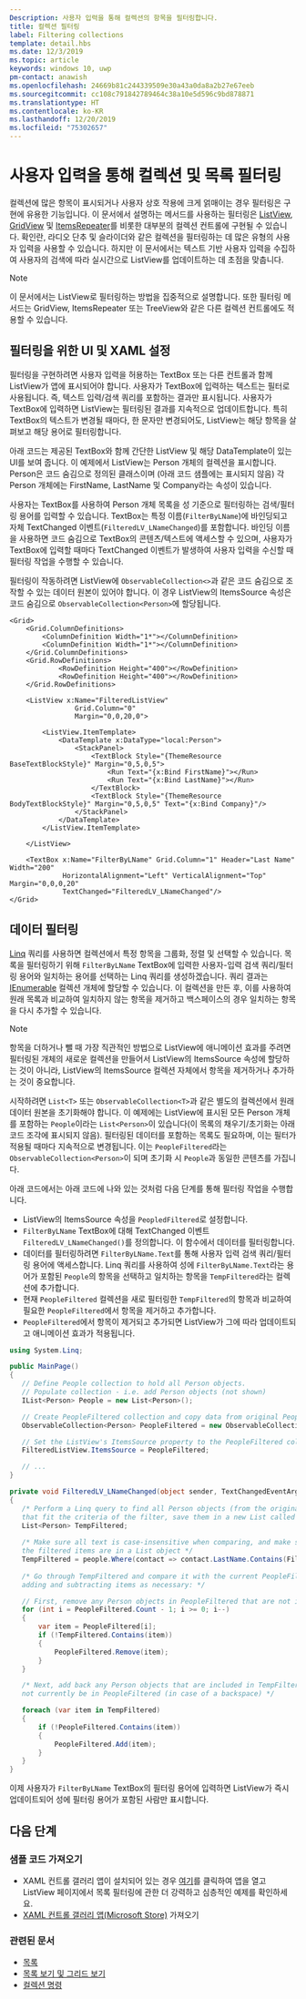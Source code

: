 ```yaml
---
Description: 사용자 입력을 통해 컬렉션의 항목을 필터링합니다.
title: 컬렉션 필터링
label: Filtering collections
template: detail.hbs
ms.date: 12/3/2019
ms.topic: article
keywords: windows 10, uwp
pm-contact: anawish
ms.openlocfilehash: 24669b81c244339509e30a43a0da8a2b27e67eeb
ms.sourcegitcommit: cc108c791842789464c38a10e5d596c9bd878871
ms.translationtype: HT
ms.contentlocale: ko-KR
ms.lasthandoff: 12/20/2019
ms.locfileid: "75302657"
---
```

# <a name="filtering-collections-and-lists-through-user-input"></a>사용자 입력을 통해 컬렉션 및 목록 필터링
컬렉션에 많은 항목이 표시되거나 사용자 상호 작용에 크게 얽매이는 경우 필터링은 구현에 유용한 기능입니다. 이 문서에서 설명하는 메서드를 사용하는 필터링은 [ListView](https://docs.microsoft.com/uwp/api/Windows.UI.Xaml.Controls.ListView), [GridView](https://docs.microsoft.com/uwp/api/windows.ui.xaml.controls.gridview) 및 [ItemsRepeater](https://docs.microsoft.com/uwp/api/microsoft.ui.xaml.controls.itemsrepeater?view=winui-2.2)를 비롯한 대부분의 컬렉션 컨트롤에 구현될 수 있습니다. 확인란, 라디오 단추 및 슬라이더와 같은 컬렉션을 필터링하는 데 많은 유형의 사용자 입력을 사용할 수 있습니다. 하지만 이 문서에서는 텍스트 기반 사용자 입력을 수집하여 사용자의 검색에 따라 실시간으로 ListView를 업데이트하는 데 초점을 맞춥니다. 

> [!NOTE]
> 이 문서에서는 ListView로 필터링하는 방법을 집중적으로 설명합니다. 또한 필터링 메서드는 GridView, ItemsRepeater 또는 TreeView와 같은 다른 컬렉션 컨트롤에도 적용할 수 있습니다.

## <a name="setting-up-the-ui-and-xaml-for-filtering"></a>필터링을 위한 UI 및 XAML 설정
필터링을 구현하려면 사용자 입력을 허용하는 TextBox 또는 다른 컨트롤과 함께 ListView가 앱에 표시되어야 합니다. 사용자가 TextBox에 입력하는 텍스트는 필터로 사용됩니다. 즉, 텍스트 입력/검색 쿼리를 포함하는 결과만 표시됩니다. 사용자가 TextBox에 입력하면 ListView는 필터링된 결과를 지속적으로 업데이트합니다. 특히 TextBox의 텍스트가 변경될 때마다, 한 문자만 변경되어도, ListView는 해당 항목을 살펴보고 해당 용어로 필터링합니다.

아래 코드는 제공된 TextBox와 함께 간단한 ListView 및 해당 DataTemplate이 있는 UI를 보여 줍니다. 이 예제에서 ListView는 Person 개체의 컬렉션을 표시합니다. Person은 코드 숨김으로 정의된 클래스이며 (아래 코드 샘플에는 표시되지 않음) 각 Person 개체에는 FirstName, LastName 및 Company라는 속성이 있습니다.

사용자는 TextBox를 사용하여 Person 개체 목록을 성 기준으로 필터링하는 검색/필터링 용어를 입력할 수 있습니다. TextBox는 특정 이름(`FilterByLName`)에 바인딩되고 자체 TextChanged 이벤트(`FilteredLV_LNameChanged`)를 포함합니다. 바인딩 이름을 사용하면 코드 숨김으로 TextBox의 콘텐츠/텍스트에 액세스할 수 있으며, 사용자가 TextBox에 입력할 때마다 TextChanged 이벤트가 발생하여 사용자 입력을 수신할 때 필터링 작업을 수행할 수 있습니다. 

필터링이 작동하려면 ListView에 `ObservableCollection<>`과 같은 코드 숨김으로 조작할 수 있는 데이터 원본이 있어야 합니다. 이 경우 ListView의 ItemsSource 속성은 코드 숨김으로 `ObservableCollection<Person>`에 할당됩니다. 

```xaml
<Grid>
    <Grid.ColumnDefinitions>
        <ColumnDefinition Width="1*"></ColumnDefinition>
        <ColumnDefinition Width="1*"></ColumnDefinition>
    </Grid.ColumnDefinitions>
    <Grid.RowDefinitions>
            <RowDefinition Height="400"></RowDefinition>
            <RowDefinition Height="400"></RowDefinition>
    </Grid.RowDefinitions>

    <ListView x:Name="FilteredListView"
                Grid.Column="0"
                Margin="0,0,20,0">

        <ListView.ItemTemplate>
            <DataTemplate x:DataType="local:Person">
                <StackPanel>
                    <TextBlock Style="{ThemeResource BaseTextBlockStyle}" Margin="0,5,0,5">
                        <Run Text="{x:Bind FirstName}"></Run>
                        <Run Text="{x:Bind LastName}"></Run>
                    </TextBlock>
                    <TextBlock Style="{ThemeResource BodyTextBlockStyle}" Margin="0,5,0,5" Text="{x:Bind Company}"/>
                </StackPanel>
            </DataTemplate>
        </ListView.ItemTemplate>

    </ListView>

    <TextBox x:Name="FilterByLName" Grid.Column="1" Header="Last Name" Width="200"
             HorizontalAlignment="Left" VerticalAlignment="Top" Margin="0,0,0,20"
             TextChanged="FilteredLV_LNameChanged"/>
</Grid>
```
## <a name="filtering-the-data"></a>데이터 필터링
[Linq](https://docs.microsoft.com/dotnet/csharp/programming-guide/concepts/linq/introduction-to-linq-queries) 쿼리를 사용하면 컬렉션에서 특정 항목을 그룹화, 정렬 및 선택할 수 있습니다. 목록을 필터링하기 위해 `FilterByLName` TextBox에 입력한 사용자-입력 검색 쿼리/필터링 용어와 일치하는 용어를 선택하는 Linq 쿼리를 생성하겠습니다. 쿼리 결과는 [IEnumerable<T>](https://docs.microsoft.com/dotnet/api/system.collections.generic.ienumerable-1) 컬렉션 개체에 할당할 수 있습니다. 이 컬렉션을 만든 후, 이를 사용하여 원래 목록과 비교하여 일치하지 않는 항목을 제거하고 백스페이스의 경우 일치하는 항목을 다시 추가할 수 있습니다.

> [!NOTE]
> 항목을 더하거나 뺄 때 가장 직관적인 방법으로 ListView에 애니메이션 효과를 주려면 필터링된 개체의 새로운 컬렉션을 만들어서 ListView의 ItemsSource 속성에 할당하는 것이 아니라, ListView의 ItemsSource 컬렉션 자체에서 항목을 제거하거나 추가하는 것이 중요합니다.

시작하려면 `List<T>` 또는 `ObservableCollection<T>`과 같은 별도의 컬렉션에서 원래 데이터 원본을 초기화해야 합니다. 이 예제에는 ListView에 표시된 모든 Person 개체를 포함하는 `People`이라는 `List<Person>`이 있습니다(이 목록의 채우기/초기화는 아래 코드 조각에 표시되지 않음). 필터링된 데이터를 포함하는 목록도 필요하며, 이는 필터가 적용될 때마다 지속적으로 변경됩니다. 이는 `PeopleFiltered`라는 `ObservableCollection<Person>`이 되며 초기화 시 `People`과 동일한 콘텐츠를 가집니다.
 
아래 코드에서는 아래 코드에 나와 있는 것처럼 다음 단계를 통해 필터링 작업을 수행합니다.
 - ListView의 ItemsSource 속성을 `PeopledFiltered`로 설정합니다. 
 - `FilterByLName` TextBox에 대해 TextChanged 이벤트 `FilteredLV_LNameChanged()`를 정의합니다. 이 함수에서 데이터를 필터링합니다.
 - 데이터를 필터링하려면 `FilterByLName.Text`를 통해 사용자 입력 검색 쿼리/필터링 용어에 액세스합니다. Linq 쿼리를 사용하여 성에 `FilterByLName.Text`라는 용어가 포함된 `People`의 항목을 선택하고 일치하는 항목을 `TempFiltered`라는 컬렉션에 추가합니다.
 - 현재 `PeopleFiltered` 컬렉션을 새로 필터링한 `TempFiltered`의 항목과 비교하여 필요한 `PeopleFiltered`에서 항목을 제거하고 추가합니다.
 - `PeopleFiltered`에서 항목이 제거되고 추가되면 ListView가 그에 따라 업데이트되고 애니메이션 효과가 적용됩니다.

 ```csharp
using System.Linq;

public MainPage()
{
    // Define People collection to hold all Person objects. 
    // Populate collection - i.e. add Person objects (not shown)
    IList<Person> People = new List<Person>();

    // Create PeopleFiltered collection and copy data from original People collection
    ObservableCollection<Person> PeopleFiltered = new ObservableCollection<Person>(People);

    // Set the ListView's ItemsSource property to the PeopleFiltered collection
    FilteredListView.ItemsSource = PeopleFiltered;

    // ... 
}

private void FilteredLV_LNameChanged(object sender, TextChangedEventArgs e)
{
    /* Perform a Linq query to find all Person objects (from the original People collection)
    that fit the criteria of the filter, save them in a new List called TempFiltered. */
    List<Person> TempFiltered;
    
    /* Make sure all text is case-insensitive when comparing, and make sure 
    the filtered items are in a List object */
    TempFiltered = people.Where(contact => contact.LastName.Contains(FilterByLName.Text, StringComparison.InvariantCultureIgnoreCase)).ToList();
    
    /* Go through TempFiltered and compare it with the current PeopleFiltered collection,
    adding and subtracting items as necessary: */

    // First, remove any Person objects in PeopleFiltered that are not in TempFiltered
    for (int i = PeopleFiltered.Count - 1; i >= 0; i--)
    {
        var item = PeopleFiltered[i];
        if (!TempFiltered.Contains(item))
        {
            PeopleFiltered.Remove(item);
        }
    }

    /* Next, add back any Person objects that are included in TempFiltered and may 
    not currently be in PeopleFiltered (in case of a backspace) */

    foreach (var item in TempFiltered)
    {
        if (!PeopleFiltered.Contains(item))
        {
            PeopleFiltered.Add(item);
        }
    }
}
 ```

이제 사용자가 `FilterByLName` TextBox의 필터링 용어에 입력하면 ListView가 즉시 업데이트되어 성에 필터링 용어가 포함된 사람만 표시합니다.

## <a name="next-steps"></a>다음 단계

### <a name="get-the-sample-code"></a>샘플 코드 가져오기
- XAML 컨트롤 갤러리</strong> 앱이 설치되어 있는 경우 [여기](xamlcontrolsgallery:/item/ListView)를 클릭하여 앱을 열고 ListView 페이지에서 목록 필터링에 관한 더 강력하고 심층적인 예제를 확인하세요.
- [XAML 컨트롤 갤러리 앱(Microsoft Store)](https://www.microsoft.com/store/productId/9MSVH128X2ZT) 가져오기

### <a name="related-articles"></a>관련된 문서
- [목록](lists.md)
- [목록 보기 및 그리드 보기](listview-and-gridview.md)
- [컬렉션 명령](collection-commanding.md)